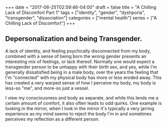 +++
date = "2017-06-25T02:59:46-04:00"
draft = false
title = "A Chilling Lack of Discomfort Part 1"
tags = ["identity", "gender", "dyshporia", "transgender", "dissociation"]
categories = ["mental health"]
series = ["A Chilling Lack of Discomfort"]
+++

## Depersonalization and being Transgender.

A lack of identity, and feeling psychically disconnected from my body,
combined with a sense of being born the wrong gender presents an interesting
mix of feelings, or lack thereof. Normally one would expect a transgender person
to be unhappy with their birth sex, and yes, while I'm generally dissatisfied
being in a male body, over the years the feeling that I'm "connected" with my
physical body has more or less eroded away. This has created a very warped sense
of how I perceive my body, my body is less-so "me", and more-so just a vessel.

I view my consciousness and body as separate, and while this lends me a certain
amount of comfort, it also often leads to odd quirks. One example is looking in
the mirror, when I look in the mirror it's typically a very jarring experience
as my mind seems to reject the body I'm in and sometimes perceives my reflection
as a different person.
